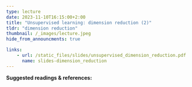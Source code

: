 ```yaml
---
type: lecture
date: 2023-11-10T16:15:00+2:00
title: "Unsupervised learning: dimension reduction (2)"
tldr: "dimension reduction"
thumbnail: /_images/lecture.jpeg
hide_from_announcments: true

links: 
    - url: /static_files/slides/unsupervised_dimension_reduction.pdf
      name: slides-dimension_reduction
---
```


**Suggested readings & references:**
